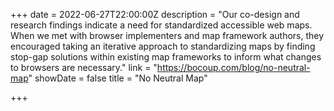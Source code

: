 +++
date = 2022-06-27T22:00:00Z
description = "Our co-design and research findings indicate a need for standardized accessible web maps. When we met with browser implementers and map framework authors, they encouraged taking an iterative approach to standardizing maps by finding stop-gap solutions within existing map frameworks to inform what changes to browsers are necessary."
link = "https://bocoup.com/blog/no-neutral-map"
showDate = false
title = "No Neutral Map"

+++
